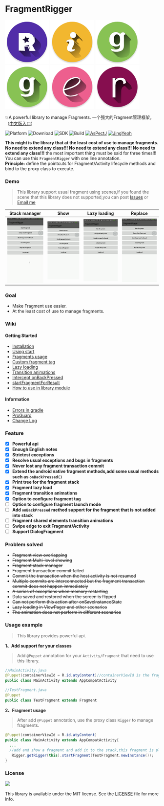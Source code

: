 # FragmentRigger
![R](/images/R.png)
![i](/images/i.png)
![g](/images/g.png)
![g](/images/g.png)
![e](/images/e.png)
![r](/images/r.png)

:boom:A powerful library to manage Fragments.
一个强大的Fragment管理框架。（[中文版入口](README-CN.md)）

![Platform](https://img.shields.io/badge/platform-Androd-green.svg)
![Download](https://api.bintray.com/packages/jkb/maven/fragment-rigger/images/download.svg)
![SDK](https://img.shields.io/badge/SDK-12%2B-green.svg)
![Build](https://img.shields.io/badge/Powered%20by-AsPectJ-blue.svg)
[![AsPectJ](https://img.shields.io/badge/license-MIT-yellowgreen.svg)](https://github.com/HujiangTechnology/gradle_plugin_android_aspectjx)
[![JingYeoh](https://img.shields.io/badge/author-JustKiddingBaby-red.svg)](http://blog.justkiddingbaby.com/)

**This might is the library that at the least cost of use to manage fragments.**    
**No need to extend any class!!! No need to extend any class!!! No need to extend any class!!!** the most important thing must be said for three times!!!   
You can use this `FragmentRigger` with one line annotation.  
**Principle:** define the pointcuts for Fragment/Activity lifecycle methods and bind to the proxy class to execute.

### Demo
>This library support usual fragment using scenes,if you found the scene that this library does not supported,you can post [Issues](https://github.com/JustKiddingBaby/FragmentRigger/issues) or [Email me](mailto:yangjing9611@foxmail.com)

|Stack manager|Show|Lazy loading|Replace|
|:-----------:|:-----:|:---------:|:------:|
|<img src="/images/start.gif" width = "200px"/>|<img src="/images/show.gif" width = "200px"/>|<img src="/images/lazyload.gif" width = "200px"/>|<img src="/images/replace.gif" width = "200px"/>|

### Goal
* Make Fragment use easier.
* At the least cost of use to manage fragments.

### Wiki
#### Getting Started
* [Installation](https://github.com/JustKiddingBaby/FragmentRigger/wiki)
* [Using start](https://github.com/JustKiddingBaby/FragmentRigger/wiki/Using-start)
* [Fragments usage](https://github.com/JustKiddingBaby/FragmentRigger/wiki/Fragment-usage)
* [Custom fragment tag](https://github.com/JustKiddingBaby/FragmentRigger/wiki/Custom-fragment-tag)
* [Lazy loading](https://github.com/JustKiddingBaby/FragmentRigger/wiki/Lazy-loading)
* [Transition animations](https://github.com/JustKiddingBaby/FragmentRigger/wiki/Transition-animations)
* [Intercept onBackPressed](https://github.com/JustKiddingBaby/FragmentRigger/wiki/Intercept-onBackPressed)
* [startFragmentForResult](https://github.com/JustKiddingBaby/FragmentRigger/wiki/startFragmentForResult)
* [How to use in library module](https://github.com/JustKiddingBaby/FragmentRigger/wiki/How-to-use-in-library-module)
#### Information
* [Errors in gradle](https://github.com/JustKiddingBaby/FragmentRigger/wiki/Errors-in-gradle)
* [ProGuard](https://github.com/JustKiddingBaby/FragmentRigger/wiki/ProGuard)
* [Change Log](https://github.com/JustKiddingBaby/FragmentRigger/wiki/Release-log)

### Feature
- [x] **Powerful api**
- [x] **Enough English notes**
- [x] **Strictest exceptions**
- [x] **Resolve usual exceptions and bugs in fragments**
- [x] **Never lost any fragment transaction commit**
- [x] **Extend the android native fragment methods,add some usual methods such as `onBackPressed()`**
- [x] **Print tree for the fragment stack**
- [x] **Fragment lazy load**
- [x] **Fragment transition animations**
- [x] **Option to configure fragment tag**
- [ ] **Option to configure fragment launch mode**
- [ ] **Add `onBackPressed` method support for the fragment that is not added into stack**
- [ ] **Fragment shared elements transition animations**
- [ ] **Swipe edge to exit Fragment/Activity**
- [ ] **Support DialogFragment**

### Problem solved
* ~~Fragment view overlapping~~
* ~~Fragment Multi-level showing~~
* ~~Fragment stack manager~~
* ~~Fragment transaction commit failed~~
* ~~Commit the transaction when the host activity is not resumed~~
* ~~Multiple commits are interconnected but the fragment transaction commit does not happen immediately~~
* ~~A series of exceptions when memory restarting~~
* ~~Data saved and restored when the screen is flipped~~
* ~~Can not perform this action after onSaveInstanceState~~
* ~~Lazy loading in ViewPager and other scenarios~~
* ~~The animation does not perform in different scenarios~~

### Usage example
>This library provides powerful api.

**1、Add support for your classes**
>Add `@Puppet` annotation for your `Activity/Fragment` that need to use this library.

```java
//MainActivity.java
@Puppet(containerViewId = R.id.atyContent)//containerViewId is the fragment to be placed in.
public class MainActivity extends AppCompatActivity
```
```java
//TestFragment.java
@Puppet
public class TestFragment extends Fragment
```

**2、Fragment usage**
>After add `@Puppet` annotation, use the proxy class `Rigger` to manage fragments.

```java
@Puppet(containerViewId = R.id.atyContent)
public class MainActivity extends AppCompatActivity{
  ...
  //add and show a fragment and add it to the stack,this fragment is placed in the container view.
   Rigger.getRigger(this).startFragment(TestFragment.newInstance());
}
```

### License
![](https://upload.wikimedia.org/wikipedia/commons/thumb/f/f8/License_icon-mit-88x31-2.svg/128px-License_icon-mit-88x31-2.svg.png)

This library is available under the MIT license. See the [LICENSE](https://opensource.org/licenses/MIT) file for more info.
